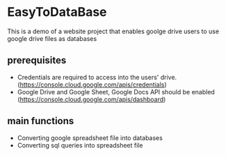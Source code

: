 # EasyToDataBase
This is a demo of a website project that enables goolge drive users to use google drive files as databases

## prerequisites
- Credentials are required to access into the users' drive. (https://console.cloud.google.com/apis/credentials)
- Google Drive and Google Sheet, Google Docs API should be enabled (https://console.cloud.google.com/apis/dashboard)

## main functions
- Converting google spreadsheet file into databases
- Converting sql queries into spreadsheet file
